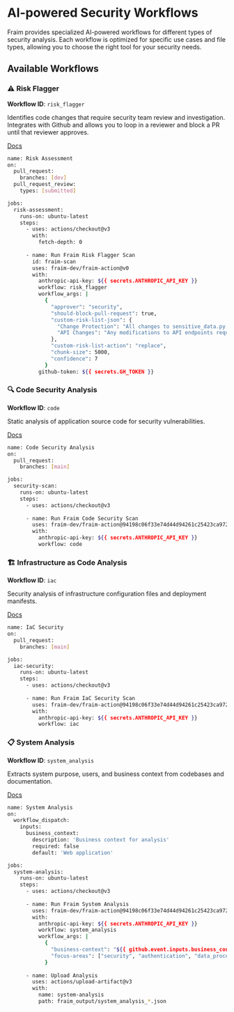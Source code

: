# AI-powered Security Workflows

Fraim provides specialized AI-powered workflows for different types of security analysis. Each workflow is optimized for specific use cases and file types, allowing you to choose the right tool for your security needs.

## Available Workflows

### ⚠️ Risk Flagger
**Workflow ID**: `risk_flagger`

Identifies code changes that require security team review and investigation. Integrates with Github and allows you to loop in a reviewer and block a PR until that reviewer approves.

[Docs](https://docs.fraim.dev/workflows/risk_flagger#github-actions-integration)

```bash
name: Risk Assessment
on:
  pull_request:
    branches: [dev]
  pull_request_review:
    types: [submitted]

jobs:
  risk-assessment:
    runs-on: ubuntu-latest
    steps:
      - uses: actions/checkout@v3
        with:
          fetch-depth: 0
      
      - name: Run Fraim Risk Flagger Scan
        id: fraim-scan
        uses: fraim-dev/fraim-action@v0
        with:
          anthropic-api-key: ${{ secrets.ANTHROPIC_API_KEY }}
          workflow: risk_flagger
          workflow_args: |
            {
              "approver": "security",
              "should-block-pull-request": true,
              "custom-risk-list-json": {
                "Change Protection": "All changes to sensitive_data.py should be flagged.",
                "API Changes": "Any modifications to API endpoints require security review."
              },
              "custom-risk-list-action": "replace",
              "chunk-size": 5000,
              "confidence": 7
            }
          github-token: ${{ secrets.GH_TOKEN }}
```

### 🔍 Code Security Analysis
**Workflow ID**: `code`

Static analysis of application source code for security vulnerabilities.

[Docs](https://docs.fraim.dev/workflows/code#github-actions)

```bash
name: Code Security Analysis
on:
  pull_request:
    branches: [main]

jobs:
  security-scan:
    runs-on: ubuntu-latest
    steps:
      - uses: actions/checkout@v3
      
      - name: Run Fraim Code Security Scan
        uses: fraim-dev/fraim-action@94198c06f33e74d44d94261c25423ca972b51031
        with:
          anthropic-api-key: ${{ secrets.ANTHROPIC_API_KEY }}
          workflow: code
```

### 🏗️ Infrastructure as Code Analysis
**Workflow ID**: `iac`

Security analysis of infrastructure configuration files and deployment manifests.

[Docs](https://docs.fraim.dev/workflows/iac#available-workflow-args)

```bash
name: IaC Security
on:
  pull_request:
    branches: [main]

jobs:
  iac-security:
    runs-on: ubuntu-latest
    steps:
      - uses: actions/checkout@v3
      
      - name: Run Fraim IaC Security Scan
        uses: fraim-dev/fraim-action@94198c06f33e74d44d94261c25423ca972b51031
        with:
          anthropic-api-key: ${{ secrets.ANTHROPIC_API_KEY }}
          workflow: iac
```

### 📋 System Analysis
**Workflow ID**: `system_analysis`

Extracts system purpose, users, and business context from codebases and documentation.

[Docs](https://docs.fraim.dev/workflows/system_analysis#github-actions)

```bash
name: System Analysis
on:
  workflow_dispatch:
    inputs:
      business_context:
        description: 'Business context for analysis'
        required: false
        default: 'Web application'

jobs:
  system-analysis:
    runs-on: ubuntu-latest
    steps:
      - uses: actions/checkout@v3
      
      - name: Run Fraim System Analysis
        uses: fraim-dev/fraim-action@94198c06f33e74d44d94261c25423ca972b51031
        with:
          anthropic-api-key: ${{ secrets.ANTHROPIC_API_KEY }}
          workflow: system_analysis
          workflow_args: |
            {
              "business-context": "${{ github.event.inputs.business_context }}",
              "focus-areas": ["security", "authentication", "data_processing"]
            }
      
      - name: Upload Analysis
        uses: actions/upload-artifact@v3
        with:
          name: system-analysis
          path: fraim_output/system_analysis_*.json
```
